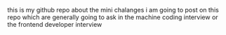 this is my github repo about the mini chalanges 
i am going to post on this repo which are generally going to ask
 in the machine coding interview or the frontend developer interview 
